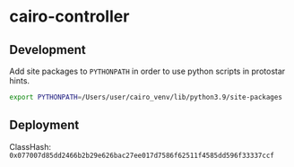 # cairo-controller

## Development

Add site packages to `PYTHONPATH` in order to use python scripts in protostar hints.
```sh
export PYTHONPATH=/Users/user/cairo_venv/lib/python3.9/site-packages
```

## Deployment

ClassHash: `0x077007d85dd2466b2b29e626bac27ee017d7586f62511f4585dd596f33337ccf`
